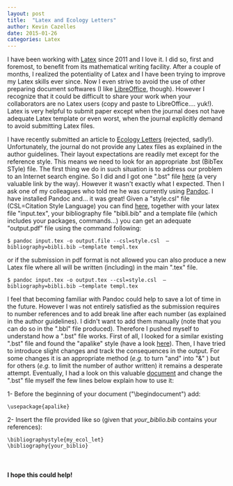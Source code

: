 ```yaml
---
layout: post
title:  "Latex and Ecology Letters"
author: Kevin Cazelles
date: 2015-01-26
categories: Latex
---
```



I have been working with [Latex](http://www.latex-project.org) since 2011 and I love it. I did so, first and foremost, to benefit from its mathematical writing facility. After a couple of months, I realized the potentiality of Latex and I have been trying to improve my Latex skills ever since. Now I even strive to avoid the use of other preparing document softwares (I like [LibreOffice](http://www.libreoffice.org), though). However I recognize that it could be difficult to share your work when your collaborators are no Latex users (copy and paste to LibreOffice.... yuk!). Latex is very helpful to submit paper except when the journal does not have adequate Latex template or even worst, when the journal explicitly demand to avoid submitting Latex files.

I have recently submitted an article to [Ecology Letters](http://onlinelibrary.wiley.com/journal/10.1111/(ISSN)1461-0248) (rejected, sadly!). Unfortunately, the journal do not provide any Latex files as explained in the author guidelines. Their layout expectations are readily met except for the reference style. This means we need to look for an appropriate .bst (BibTex STyle) file. The first thing we do in such situation is to address our problem to an Internet search engine. So I did and I got one ".bst" file [here](http://schneider.ncifcrf.gov/latex.html) (a very valuable link by the way). However it wasn't exactly what I expected. Then I ask one of my colleagues who told me he was currently using [Pandoc](http://pandoc.org). I have installed Pandoc and... it was great! Given a "style.csl" file (CSL=Citation Style Language) you can find [here](https://github.com/citation-style-language/styles), together with your latex file "input.tex", your bibliography file "bibli.bib" and a template file (which includes your packages, commands...) you can get an adequate "output.pdf" file using the command following:

    $ pandoc input.tex -o output.file --csl=style.csl  —bibliography=bibli.bib —template templ.tex

or if the submission in pdf format is not allowed you can also produce a new Latex file where all will be written (including) in the main ".tex" file.

    $ pandoc input.tex -o output.tex --csl=style.csl  —bibliography=bibli.bib —template templ.tex

I feel that becoming familiar with Pandoc could help to save a lot of time in the future. However I was not entirely satisfied as the submission requires to number references and to add break line after each number (as explained in the author guidelines). I didn't want to add them manually (note that you can do so in the ".bbl" file produced). Therefore I pushed myself to understand how a ".bst" file works. First of all, I looked for a similar existing ".bst" file and found the "apalike" style (have a look [here](http://ftp.math.utah.edu/pub/tex/bibtex/)). Then, I have tried to introduce slight changes and track the consequences in the output. For some changes it is an appropriate method (*e.g.* to turn "and" into "&" ) but for others (*e.g.* to limit the number of author written) it remains a desperate attempt. Eventually, I had a look on this valuable [document](http://tug.ctan.org/info/bibtex/tamethebeast/ttb_en.pdf) and change the ".bst" file myself the few lines below explain how to use it:


1- Before the beginning of your document ("\\begindocument") add:

    \usepackage{apalike}

2- Insert the file provided [<i class="fa fa-download"></i>]({{site.baseurl}}/blog/assets/my_ecol_let.zip) like so (given that *your_biblio.bib* contains your references):

    \bibliographystyle{my_ecol_let}  
    \bibliography{your_biblio}

<br/>

#### I hope this could help!

<br/>
